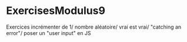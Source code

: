 # ExercisesModulus9

Exercices incrémenter de 1/ nombre aléatoire/ vrai est vrai/ "catching an error"/ poser un "user input" en JS
